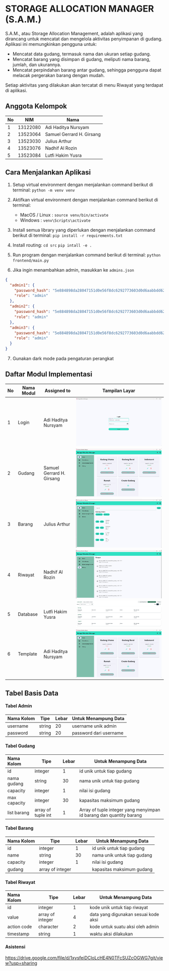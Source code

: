 # STORAGE ALLOCATION MANAGER (S.A.M.)

S.A.M., atau Storage Allocation Management, adalah aplikasi yang dirancang untuk mencatat dan mengelola aktivitas penyimpanan di gudang. Aplikasi ini memungkinkan pengguna untuk:

- Mencatat data gudang, termasuk nama dan ukuran setiap gudang.
- Mencatat barang yang disimpan di gudang, meliputi nama barang, jumlah, dan ukurannya.
- Mencatat perpindahan barang antar gudang, sehingga pengguna dapat melacak pergerakan barang dengan mudah.

Setiap aktivitas yang dilakukan akan tercatat di menu Riwayat yang terdapat di aplikasi.

## Anggota Kelompok

| No  | NIM      | Nama                      |
| :-- | -------- | ------------------------- |
| 1   | 13122080 | Adi Haditya Nursyam       |
| 2   | 13523064 | Samuel Gerrard H. Girsang |
| 3   | 13523030 | Julius Arthur             |   
| 4   | 13523076 | Nadhif Al Rozin           |     
| 5   | 13523084 | Lutfi Hakim Yusra         |     

## Cara Menjalankan Aplikasi

1. Setup virtual environment dengan menjalankan command berikut di terminal:
   `python -m venv venv`

2. Aktifkan virtual environment dengan menjalankan command berikut di terminal:

   - MacOS / Linux :
     `source venv/bin/activate`
   - Windows :
     `venv\Scripts\activate`

3. Install semua library yang diperlukan dengan menjalankan command berikut di terminal:
   `pip install -r requirements.txt`

4. Install routing:
   `cd src`
   `pip intall -e .`

5. Run program dengan menjalankan command berikut di terminal:
   `python frontend/main.py`

6. Jika ingin menambahkan admin, masukkan ke `admins.json`

```json
{
  "admin1": {
    "password_hash": "5e884898da28047151d0e56f8dc6292773603d0d6aabbdd62a11ef721d1542d8",
    "role": "admin"
  },
  "admin2": {
    "password_hash": "5e884898da28047151d0e56f8dc6292773603d0d6aabbdd62a11ef721d1542d8",
    "role": "admin"
  },
  "admin3": {
    "password_hash": "5e884898da28047151d0e56f8dc6292773603d0d6aabbdd62a11ef721d1542d8",
    "role": "admin"
  }
}
```
7. Gunakan dark mode pada pengaturan perangkat

## Daftar Modul Implementasi

| No  | Nama Modul | Assigned to               | Tampilan Layar                   |
| :-- | ---------- | ------------------------- | -------------------------------- |
| 1   | Login      | Adi Haditya Nursyam       | ![login](./img/login.jpeg)       |
| 2   | Gudang     | Samuel Gerrard H. Girsang | ![gudang](./img/gudang.jpeg)     |
| 3   | Barang     | Julius Arthur             | ![barang](./img/barang.jpeg)     |
| 4   | Riwayat    | Nadhif Al Rozin           | ![riwayat](./img/riwayat.jpeg)   |
| 5   | Database   | Lutfi Hakim Yusra         | ![database](./img/database.jpeg) |
| 6   | Template   | Adi Haditya Nursyam       | ![flet](./img/gudang.jpeg)       |

## Tabel Basis Data

#### Tabel Admin

| Nama Kolom | Tipe   | Lebar | Untuk Menampung Data   |
| :--------- | ------ | ----- | ---------------------- |
| username   | string | 20    | username unik admin    |
| password   | string | 20    | password dari username |

#### Tabel Gudang

| Nama Kolom   | Tipe               | Lebar | Untuk Menampung Data                                                |
| :----------- | ------------------ | ----- | ------------------------------------------------------------------- |
| id           | integer            | 1     | id unik untuk tiap gudang                                           |
| nama gudang  | string             | 30    | nama unik untuk tiap gudang                                         |
| capacity     | integer            | 1     | nilai isi gudang                                                    |
| max capacity | integer            | 30    | kapasitas maksimum gudang                                           |
| list barang  | array of tuple int | 1     | Array of tuple integer yang menyimpan id barang dan quantity barang |

#### Tabel Barang

| Nama Kolom | Tipe             | Lebar | Untuk Menampung Data        |
| :--------- | ---------------- | ----- | --------------------------- |
| id         | integer          | 1     | id unik untuk tiap gudang   |
| name       | string           | 30    | nama unik untuk tiap gudang |
| capacity   | integer          | 1     | nilai isi gudang            |
| gudang     | array of integer |       | kapasitas maksimum gudang   |

#### Tabel Riwayat

| Nama Kolom  | Tipe             | Lebar | Untuk Menampung Data                 |
| :---------- | ---------------- | ----- | ------------------------------------ |
| id          | integer          | 1     | kode unik untuk tiap riwayat         |
| value       | array of integer | 4     | data yang digunakan sesuai kode aksi |
| action code | character        | 2     | kode untuk suatu aksi oleh admin     |
| timestamp   | string           | 1     | waktu aksi dilakukan                 |

#### Asistensi

https://drive.google.com/file/d/1xysfeiDCloLcHE4N0TFcSUZcOGWG7gjt/view?usp=sharing
